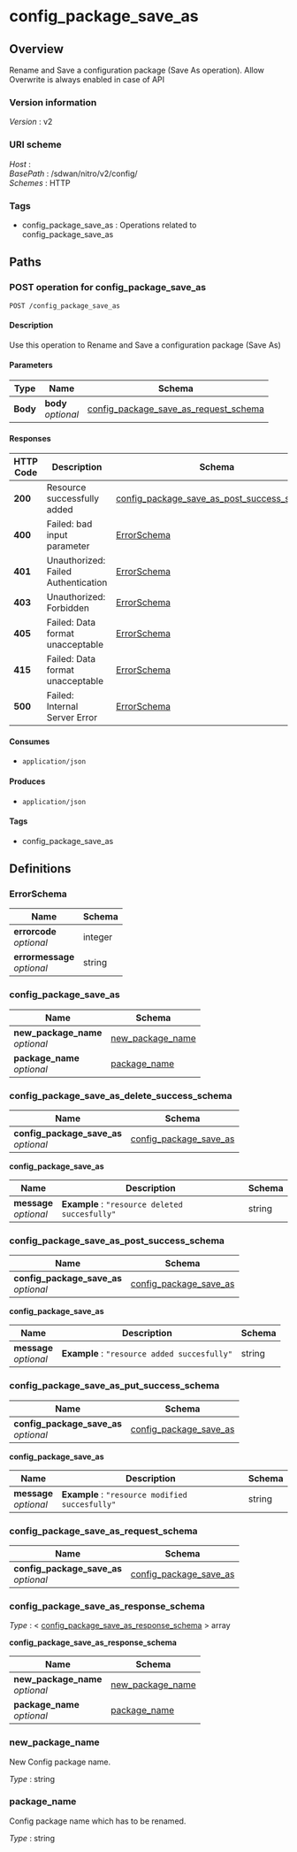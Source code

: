 # config\_package\_save\_as


<a name="overview"></a>
## Overview
Rename and Save a configuration package (Save As operation). Allow Overwrite is always enabled in case of API


### Version information
*Version* : v2


### URI scheme
*Host* : <MGMT-IP>  
*BasePath* : /sdwan/nitro/v2/config/  
*Schemes* : HTTP


### Tags

* config\_package\_save\_as : Operations related to config\_package\_save\_as 




<a name="paths"></a>
## Paths

<a name="config\_package\_save\_as-post"></a>
### POST operation for config\_package\_save\_as
```
POST /config_package_save_as
```


#### Description
Use this operation to Rename and Save a configuration package (Save As)


#### Parameters

|Type|Name|Schema|
|---|---|---|
|**Body**|**body**  <br>*optional*|[config\_package\_save\_as\_request\_schema](#config\_package\_save\_as\_request\_schema)|


#### Responses

|HTTP Code|Description|Schema|
|---|---|---|
|**200**|Resource successfully added|[config\_package\_save\_as\_post\_success\_schema](#config\_package\_save\_as\_post\_success\_schema)|
|**400**|Failed: bad input parameter|[ErrorSchema](#errorschema)|
|**401**|Unauthorized: Failed Authentication|[ErrorSchema](#errorschema)|
|**403**|Unauthorized: Forbidden|[ErrorSchema](#errorschema)|
|**405**|Failed: Data format unacceptable|[ErrorSchema](#errorschema)|
|**415**|Failed: Data format unacceptable|[ErrorSchema](#errorschema)|
|**500**|Failed: Internal Server Error|[ErrorSchema](#errorschema)|


#### Consumes

* `application/json`


#### Produces

* `application/json`


#### Tags

* config\_package\_save\_as




<a name="definitions"></a>
## Definitions

<a name="errorschema"></a>
### ErrorSchema

|Name|Schema|
|---|---|
|**errorcode**  <br>*optional*|integer|
|**errormessage**  <br>*optional*|string|


<a name="config\_package\_save\_as"></a>
### config\_package\_save\_as

|Name|Schema|
|---|---|
|**new\_package\_name**  <br>*optional*|[new\_package\_name](#new\_package\_name)|
|**package\_name**  <br>*optional*|[package\_name](#package\_name)|


<a name="config\_package\_save\_as\_delete\_success\_schema"></a>
### config\_package\_save\_as\_delete\_success\_schema

|Name|Schema|
|---|---|
|**config\_package\_save\_as**  <br>*optional*|[config\_package\_save\_as](#config\_package\_save\_as\_delete\_success\_schema-config\_package\_save\_as)|

<a name="config\_package\_save\_as\_delete\_success\_schema-config\_package\_save\_as"></a>
**config\_package\_save\_as**

|Name|Description|Schema|
|---|---|---|
|**message**  <br>*optional*|**Example** : `"resource deleted succesfully"`|string|


<a name="config\_package\_save\_as\_post\_success\_schema"></a>
### config\_package\_save\_as\_post\_success\_schema

|Name|Schema|
|---|---|
|**config\_package\_save\_as**  <br>*optional*|[config\_package\_save\_as](#config\_package\_save\_as\_post\_success\_schema-config\_package\_save\_as)|

<a name="config\_package\_save\_as\_post\_success\_schema-config\_package\_save\_as"></a>
**config\_package\_save\_as**

|Name|Description|Schema|
|---|---|---|
|**message**  <br>*optional*|**Example** : `"resource added succesfully"`|string|


<a name="config\_package\_save\_as\_put\_success\_schema"></a>
### config\_package\_save\_as\_put\_success\_schema

|Name|Schema|
|---|---|
|**config\_package\_save\_as**  <br>*optional*|[config\_package\_save\_as](#config\_package\_save\_as\_put\_success\_schema-config\_package\_save\_as)|

<a name="config\_package\_save\_as\_put\_success\_schema-config\_package\_save\_as"></a>
**config\_package\_save\_as**

|Name|Description|Schema|
|---|---|---|
|**message**  <br>*optional*|**Example** : `"resource modified succesfully"`|string|


<a name="config\_package\_save\_as\_request\_schema"></a>
### config\_package\_save\_as\_request\_schema

|Name|Schema|
|---|---|
|**config\_package\_save\_as**  <br>*optional*|[config\_package\_save\_as](#config\_package\_save\_as)|


<a name="config\_package\_save\_as\_response\_schema"></a>
### config\_package\_save\_as\_response\_schema
*Type* : < [config\_package\_save\_as\_response\_schema](#config\_package\_save\_as\_response\_schema-inline) > array

<a name="config\_package\_save\_as\_response\_schema-inline"></a>
**config\_package\_save\_as\_response\_schema**

|Name|Schema|
|---|---|
|**new\_package\_name**  <br>*optional*|[new\_package\_name](#new\_package\_name)|
|**package\_name**  <br>*optional*|[package\_name](#package\_name)|


<a name="new\_package\_name"></a>
### new\_package\_name
New Config package name.

*Type* : string


<a name="package\_name"></a>
### package\_name
Config package name which has to be renamed.

*Type* : string





